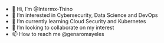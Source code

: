 - 👋 Hi, I’m @Intermx-Thino
- 👀 I’m interested in Cybersecurity, Data Science and DevOps
- 🌱 I’m currently learning Cloud Security and Kubernetes
- 💞️ I’m looking to collaborate on my interest 
- 📫 How to reach me @genaromayeles

<!---
Intermx-Thino/Intermx-Thino is a ✨ special ✨ repository because its `README.md` (this file) appears on your GitHub profile.
You can click the Preview link to take a look at your changes.
--->
